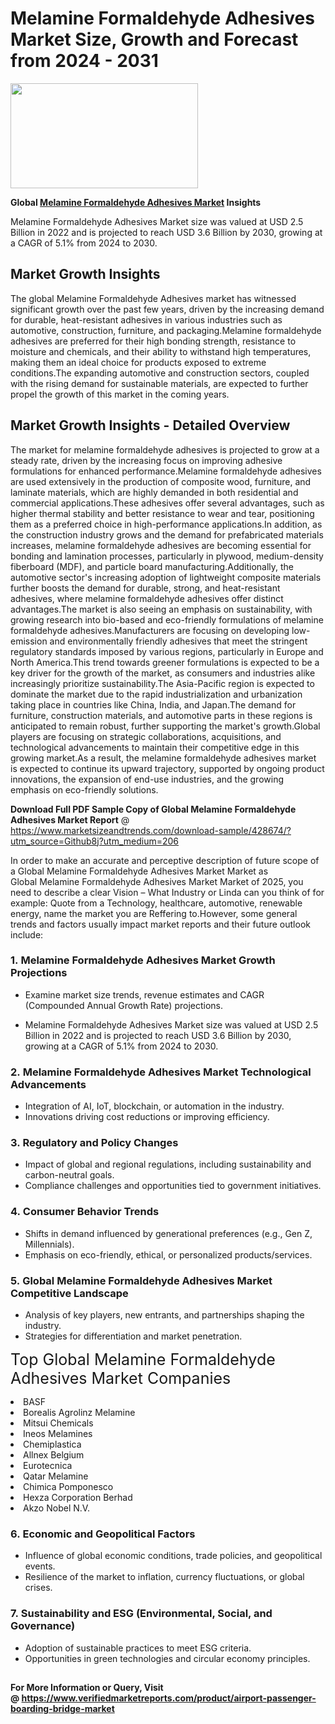 <H1>Melamine Formaldehyde Adhesives Market Size, Growth and Forecast from 2024 - 2031</H1><img class="aligncenter size-medium wp-image-584254" src="https://thirdeyenews.in/wp-content/uploads/2024/09/Global-Market-Research-300x168.jpeg" alt="" width="300" height="168" /><p><strong>Global&nbsp;<a href="https://www.marketsizeandtrends.com/download-sample/428674/?utm_source=Github8j?utm_medium=206">Melamine Formaldehyde Adhesives Market</a> Insights</strong></p><p>Melamine Formaldehyde Adhesives Market size was valued at USD 2.5 Billion in 2022 and is projected to reach USD 3.6 Billion by 2030, growing at a CAGR of 5.1% from 2024 to 2030.</p><p><h2>Market Growth Insights</h2> The global Melamine Formaldehyde Adhesives market has witnessed significant growth over the past few years, driven by the increasing demand for durable, heat-resistant adhesives in various industries such as automotive, construction, furniture, and packaging.Melamine formaldehyde adhesives are preferred for their high bonding strength, resistance to moisture and chemicals, and their ability to withstand high temperatures, making them an ideal choice for products exposed to extreme conditions.The expanding automotive and construction sectors, coupled with the rising demand for sustainable materials, are expected to further propel the growth of this market in the coming years. <h2>Market Growth Insights - Detailed Overview</h2> The market for melamine formaldehyde adhesives is projected to grow at a steady rate, driven by the increasing focus on improving adhesive formulations for enhanced performance.Melamine formaldehyde adhesives are used extensively in the production of composite wood, furniture, and laminate materials, which are highly demanded in both residential and commercial applications.These adhesives offer several advantages, such as higher thermal stability and better resistance to wear and tear, positioning them as a preferred choice in high-performance applications.In addition, as the construction industry grows and the demand for prefabricated materials increases, melamine formaldehyde adhesives are becoming essential for bonding and lamination processes, particularly in plywood, medium-density fiberboard (MDF), and particle board manufacturing.Additionally, the automotive sector's increasing adoption of lightweight composite materials further boosts the demand for durable, strong, and heat-resistant adhesives, where melamine formaldehyde adhesives offer distinct advantages.The market is also seeing an emphasis on sustainability, with growing research into bio-based and eco-friendly formulations of melamine formaldehyde adhesives.Manufacturers are focusing on developing low-emission and environmentally friendly adhesives that meet the stringent regulatory standards imposed by various regions, particularly in Europe and North America.This trend towards greener formulations is expected to be a key driver for the growth of the market, as consumers and industries alike increasingly prioritize sustainability.The Asia-Pacific region is expected to dominate the market due to the rapid industrialization and urbanization taking place in countries like China, India, and Japan.The demand for furniture, construction materials, and automotive parts in these regions is anticipated to remain robust, further supporting the market's growth.Global players are focusing on strategic collaborations, acquisitions, and technological advancements to maintain their competitive edge in this growing market.As a result, the melamine formaldehyde adhesives market is expected to continue its upward trajectory, supported by ongoing product innovations, the expansion of end-use industries, and the growing emphasis on eco-friendly solutions.</p><p><span class=""><strong>Download Full PDF Sample Copy of Global Melamine Formaldehyde Adhesives Market Report</strong> @ <a href="https://www.marketsizeandtrends.com/download-sample/428674/?utm_source=Github8j?utm_medium=206" target="_blank">https://www.marketsizeandtrends.com/download-sample/428674/?utm_source=Github8j?utm_medium=206</a></span></p><p>In order to make an accurate and perceptive description of future scope of a Global&nbsp;Melamine Formaldehyde Adhesives Market Market as Global&nbsp;Melamine Formaldehyde Adhesives Market Market of 2025, you need to describe a clear Vision &ndash; What Industry or Linda can you think of for example: Quote from a Technology, healthcare, automotive, renewable energy, name the market you are Reffering to.However, some general trends and factors usually impact market reports and their future outlook include:</p><h3>1.&nbsp;<strong>Melamine Formaldehyde Adhesives Market Growth Projections</strong></h3><ul><li>Examine market size trends, revenue estimates and CAGR (Compounded Annual Growth Rate) projections.</li><li><p>Melamine Formaldehyde Adhesives Market size was valued at USD 2.5 Billion in 2022 and is projected to reach USD 3.6 Billion by 2030, growing at a CAGR of 5.1% from 2024 to 2030.</p></li></ul><h3>2.&nbsp;<strong>Melamine Formaldehyde Adhesives Market Technological Advancements</strong></h3><ul><li>Integration of AI, IoT, blockchain, or automation in the industry.</li><li>Innovations driving cost reductions or improving efficiency.</li></ul><h3>3.&nbsp;<strong>Regulatory and Policy Changes</strong></h3><ul><li>Impact of global and regional regulations, including sustainability and carbon-neutral goals.</li><li>Compliance challenges and opportunities tied to government initiatives.</li></ul><h3>4.&nbsp;<strong>Consumer Behavior Trends</strong></h3><ul><li>Shifts in demand influenced by generational preferences (e.g., Gen Z, Millennials).</li><li>Emphasis on eco-friendly, ethical, or personalized products/services.</li></ul><h3>5.&nbsp;<strong>Global Melamine Formaldehyde Adhesives Market Competitive Landscape</strong></h3><ul><li>Analysis of key players, new entrants, and partnerships shaping the industry.</li><li>Strategies for differentiation and market penetration.</li></ul><p data-pm-slice="1 1 []"><span style="color: inherit; font-family: inherit; font-size: 25px;">Top Global Melamine Formaldehyde Adhesives Market Companies</span></p><div class="" data-test-id=""><p><li>BASF</li><li> Borealis Agrolinz Melamine</li><li> Mitsui Chemicals</li><li> Ineos Melamines</li><li> Chemiplastica</li><li> Allnex Belgium</li><li> Eurotecnica</li><li> Qatar Melamine</li><li> Chimica Pomponesco</li><li> Hexza Corporation Berhad</li><li> Akzo Nobel N.V.</li></p></div><h3>6.&nbsp;<strong>Economic and Geopolitical Factors</strong></h3><ul><li>Influence of global economic conditions, trade policies, and geopolitical events.</li><li>Resilience of the market to inflation, currency fluctuations, or global crises.</li></ul><h3>7.&nbsp;<strong>Sustainability and ESG (Environmental, Social, and Governance)</strong></h3><ul><li>Adoption of sustainable practices to meet ESG criteria.</li><li>Opportunities in green technologies and circular economy principles.</li></ul><h2><strong style="font-size: 14px;">For More Information or Query, Visit @&nbsp;</strong><a style="background-color: #ffffff; font-size: 14px;" href="https://www.marketsizeandtrends.com/report/melamine-formaldehyde-adhesives-market/" target="_blank">https://www.verifiedmarketreports.com/product/airport-passenger-boarding-bridge-market</a></h2>